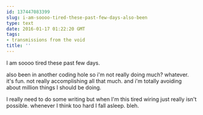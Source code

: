 ```yaml
---
id: 137447083399
slug: i-am-soooo-tired-these-past-few-days-also-been
type: text
date: 2016-01-17 01:22:20 GMT
tags:
- transmissions from the void
title: ''
---
```

I am soooo tired these past few days.

also been in another coding hole so i'm not really doing much? whatever. it's fun. not really accomplishing all that much. and i'm totally avoiding about million things I should be doing. 

I really need to do some writing but when I'm this tired wiring just really isn't possible. whenever I think too hard I fall asleep. bleh.